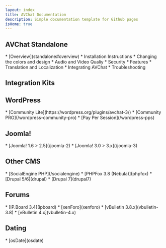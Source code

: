 ```yaml
---
layout: index
title: AVChat Documentation
description: Simple documentation template for Github pages
isHome: true
---
```

<div class="col-md-6" role="main">
<section class="bs-docs-section" markdown="1">
  <h1 id="overview" class="page-header">AVChat Standalone</h1>
  * [Overview](standalone#overview)
  * Installation Instructions
  * Changing the colors and design
  * Audio and Video Qualiy
  * Security
  * Features
  * Translation and Localization
  * Integrating AVChat
  * Troubleshooting
</section>
</div>
<div class="col-md-6" role="main">
<section class="bs-docs-section" markdown="1">
  <h1 id="installation" class="page-header">Integration Kits</h1>
  <h2 id="wordpress">WordPress</h2>
  * [Community Lite](https://wordpress.org/plugins/avchat-3/)
  * [Community PRO](/wordpress-community-pro)
  * [Pay Per Session](/wordpress-pps)
  <h2 id="joomla">Joomla!</h2>
  * [Joomla! 1.6 > 2.5](/joomla-2)
  * [Joomla! 3.0 > 3.x](/joomla-3)
  <h2 id="socialengine,phpfox,drupal">Other CMS</h2>
  * [SocialEngine PHP](/socialengine)
  * [PHPFox 3.8 (Nebula)](phpfox)
  * [Drupal 5/6](drupal)
  * [Drupal 7](drupal7)
  <h2 id="forums">Forums</h2>
  * [IP.Board 3.4](ipboard)
  * [xenForo](xenforo)
  * [vBulletin 3.8.x](vbulletin-3.8)
  * [vBulletin 4.x](vbulletin-4.x)
  <h2 id="dating">Dating</h2>
  * [osDate](osdate)
</section>
</div>

